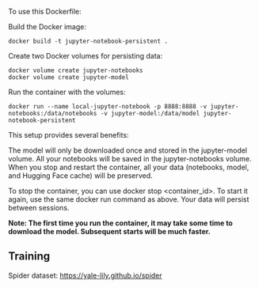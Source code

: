To use this Dockerfile:

Build the Docker image:
```
docker build -t jupyter-notebook-persistent .
```

Create two Docker volumes for persisting data:
```
docker volume create jupyter-notebooks
docker volume create jupyter-model
```

Run the container with the volumes:
```
docker run --name local-jupyter-notebook -p 8888:8888 -v jupyter-notebooks:/data/notebooks -v jupyter-model:/data/model jupyter-notebook-persistent 
```

This setup provides several benefits:

The model will only be downloaded once and stored in the jupyter-model volume.
All your notebooks will be saved in the jupyter-notebooks volume.
When you stop and restart the container, all your data (notebooks, model, and Hugging Face cache) will be preserved.

To stop the container, you can use docker stop <container_id>. To start it again, use the same docker run command as above. Your data will persist between sessions.

**Note: The first time you run the container, it may take some time to download the model. Subsequent starts will be much faster.**


## Training
Spider dataset: https://yale-lily.github.io/spider